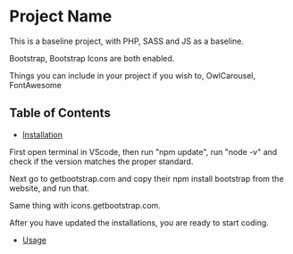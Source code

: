 # Project Name

This is a baseline project, with PHP, SASS and JS as a baseline.

Bootstrap, Bootstrap Icons are both enabled.

Things you can include in your project if you wish to, OwlCarousel, FontAwesome

## Table of Contents

- [Installation](#installation)

First open terminal in VScode, then run "npm update", run "node -v" and check if the version matches the proper standard.

Next go to getbootstrap.com and copy their npm install bootstrap from the website, and run that.

Same thing with icons.getbootstrap.com.

After you have updated the installations, you are ready to start coding.

- [Usage](#usage)



